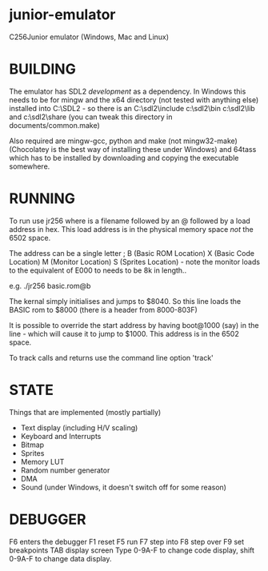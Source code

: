 # junior-emulator

C256Junior emulator (Windows, Mac and Linux)

BUILDING
========

The emulator has SDL2 *development* as a dependency. In Windows this needs to be for mingw and the x64 directory (not tested with anything else) 
installed into C:\SDL2 - so there is an C:\sdl2\include c:\sdl2\bin c:\sdl2\lib and c:\sdl2\share (you can tweak this directory in documents/common.make)

Also required are mingw-gcc, python and make (not mingw32-make) (Chocolatey is the best way of installing these under Windows) and 64tass which has to 
be installed by downloading and copying the executable somewhere.

RUNNING
=======

To run use jr256 <file> <file> <file> where <file> is a filename followed by an @ followed by a load address in hex. This load address is in
the physical memory space *not* the 6502 space.

The address can be a single letter ; B (Basic ROM Location) X (Basic Code Location) M (Monitor Location) S (Sprites Location) - note the monitor
loads to the equivalent of E000 to needs to be 8k in length..

e.g. ./jr256 basic.rom@b

The kernal simply initialises and jumps to $8040. So this line loads the BASIC rom to $8000 (there is a header from 8000-803F)

It is possible to override the start address by having boot@1000 (say) in the line - which will cause it to jump to $1000. This address is in
the 6502 space.

To track calls and returns use the command line option 'track'

STATE
=====

Things that are implemented (mostly partially)

- Text display (including H/V scaling)
- Keyboard and Interrupts
- Bitmap
- Sprites
- Memory LUT
- Random number generator
- DMA
- Sound (under Windows, it doesn't switch off for some reason)

DEBUGGER
========

F6 enters the debugger
F1 reset
F5 run
F7 step into
F8 step over
F9 set breakpoints
TAB display screen
Type 0-9A-F to change code display, shift 0-9A-F to change data display.
